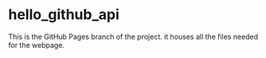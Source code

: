 # hello_github_api

This is the GitHub Pages branch of the project. it houses all the files needed for the webpage.

